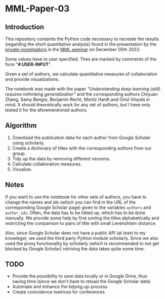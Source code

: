 # MML-Paper-03
## Introduction
This repository containts the Python code necessary to recreate the results (regarding the short quantitative analysis) found in the presentation by the [private investigators](https://colinraffel.com/blog/role-playing-seminar.html) in the [MML seminar](https://scoop.iwr.uni-heidelberg.de/teaching/2023ws/seminar-mathematical-machine-learning/) on December 05th 2023.

Some values have to user specified. Thes are marked by comments of the form "**# USER-INPUT**".

Given a set of authors, we calculate quantitative measures of collaboration and provide visualizations.

The notebook was made with the paper _"Understanding deep learning (still) requires rethinking generalization"_ and the corresponding authors Chiyuan Zhang, Samy Bengio, Benjamin Recht, Moritz Hardt and Oriol Vinyals in mind. It should theoretically work for any set of authors, but I have only tested it for the aforementioned authors.

## Algorithm
1. Download the publication data for each author from Google Scholar using scholarly.
2. Create a dictionary of titles with the corresponding authors from our group.
3. Tidy up the data by removing different versions.
4. Calculate collaboration measures.
5. Visualize.

## Notes
If you want to use the notebook for other sets of authors, you have to change the names and ids (which you can find in the URL of the corresponding Google Scholar page) given to the variables `authors` and `author_ids`. Often, the data has to be tidied up, which has to be done manually. We provide some help by first sorting the titles alphabetically and restricting the comparison to pairs of title with small Levenshtein distance.

Also, since Google Scholar does not have a public API (at least to my knowlege), we used the third party Python module scholarly. Since we also used the proxy functionality by scholarly (which is recommended to not get blocked by Google Scholar) retriving the data takes quite some time.

## TODO
* Provide the possibility to save data locally or in Google Drive, thus saving time (since we don't have to reload the Google Scholar data)
* Automate and enhance the tidying up-process
* Create coincidence matrices for conferences
